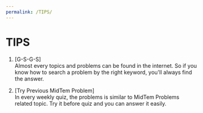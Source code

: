 ```yaml
---
permalink: /TIPS/
---
```


# TIPS

1. [G-S-G-S]<br>
Almost every topics and problems can be found in the internet. So if you know how to search a problem by the right keyword, you'll always find the answer.

2. [Try Previous MidTem Problem]<br>
In every weekly quiz, the problems is similar to MidTem Problems related topic. Try it before quiz and you can answer it easily.
